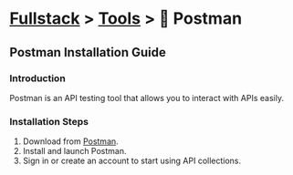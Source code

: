 # [Fullstack](../../) > [Tools](../) > 📮 Postman

## Postman Installation Guide
### Introduction
Postman is an API testing tool that allows you to interact with APIs easily.

### Installation Steps
1. Download from [Postman](https://www.postman.com/downloads/).
2. Install and launch Postman.
3. Sign in or create an account to start using API collections.
